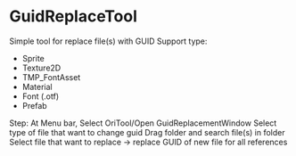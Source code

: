 # GuidReplaceTool
Simple tool for replace file(s) with GUID
Support type:
- Sprite
- Texture2D
- TMP_FontAsset
- Material
- Font (.otf)
- Prefab

Step:
At Menu bar, Select OriTool/Open GuidReplacementWindow
Select type of file that want to change guid
Drag folder and search file(s) in folder
Select file that want to replace -> replace GUID of new file for all references

